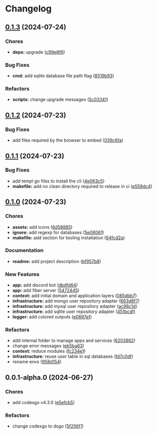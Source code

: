 # Changelog

## [0.1.3](https://github.com/bastean/dsgo/compare/v0.1.2...v0.1.3) (2024-07-24)

### Chores

- **deps:** upgrade ([c99e8f6](https://github.com/bastean/dsgo/commit/c99e8f63102525cc495ea88f88d4d211fa9cd6a7))

### Bug Fixes

- **cmd:** add sqlite database file path flag ([8519b93](https://github.com/bastean/dsgo/commit/8519b93832a9e81613791502d542990bdfe9f3bb))

### Refactors

- **scripts:** change upgrade messages ([5c03341](https://github.com/bastean/dsgo/commit/5c0334103845c0631c512bb06b39994511b856a1))

## [0.1.2](https://github.com/bastean/dsgo/compare/v0.1.1...v0.1.2) (2024-07-23)

### Bug Fixes

- add files required by the browser to embed ([039c6fa](https://github.com/bastean/dsgo/commit/039c6fa63afbe240daf62dce56d016a9f5993d77))

## [0.1.1](https://github.com/bastean/dsgo/compare/v0.1.0...v0.1.1) (2024-07-23)

### Bug Fixes

- add templ go files to install the cli ([4e063c5](https://github.com/bastean/dsgo/commit/4e063c50ac97115b8e5b344431f122db7302aa8a))
- **makefile:** add no clean directory required to release in ci ([e559dc4](https://github.com/bastean/dsgo/commit/e559dc468e8cfd9d32a419c8f34fa521bb7831a2))

## [0.1.0](https://github.com/bastean/dsgo/compare/v0.0.1-alpha.0...v0.1.0) (2024-07-23)

### Chores

- **assets:** add icons ([6d58885](https://github.com/bastean/dsgo/commit/6d58885982e341d896a5790c1fb65886dd2bf183))
- **ignore:** add regexp for databases ([5e08061](https://github.com/bastean/dsgo/commit/5e080610191188d12b18b36360a47fddfac3a076))
- **makefile:** add section for tooling installation ([64fcd2a](https://github.com/bastean/dsgo/commit/64fcd2a15e755703ce12d73cfe761f90c4385fce))

### Documentation

- **readme:** add project description ([bf957b8](https://github.com/bastean/dsgo/commit/bf957b8053d575bdf62ce9bc05cd91dd4c088b0c))

### New Features

- **app:** add discord bot ([dbdfd64](https://github.com/bastean/dsgo/commit/dbdfd646283480a01ebbdf9df444a45e8d0c7c2f))
- **app:** add fiber server ([5472445](https://github.com/bastean/dsgo/commit/54724456dc0bbca8d461d07eafa0acdc50ee7d24))
- **context:** add initial domain and application layers ([085dbb7](https://github.com/bastean/dsgo/commit/085dbb7763685a742d5474f3c649e04a2e4862d9))
- **infrastructure:** add mongo user repository adapter ([663d8f7](https://github.com/bastean/dsgo/commit/663d8f75775b89d2b8ae4ab0868acdf43a1218ec))
- **infrastructure:** add mysql user repository adapter ([ac98c1d](https://github.com/bastean/dsgo/commit/ac98c1d9dc23ccaf4fc2ccd578b62a50d2082a68))
- **infrastructure:** add sqlite user repository adapter ([451bcdf](https://github.com/bastean/dsgo/commit/451bcdf59ab2b86c8c5d013ff3b4b917e5f95900))
- **logger:** add colored outputs ([e0697ef](https://github.com/bastean/dsgo/commit/e0697efaf1a4edb40c109ae3fc075c1a6e569591))

### Refactors

- add internal folder to manage apps and services ([6203862](https://github.com/bastean/dsgo/commit/6203862d2c09a93d81e8686e17cf258c546ded43))
- change error messages ([eb5ba63](https://github.com/bastean/dsgo/commit/eb5ba637d3ed2c89d0d060063d15e80165408e9d))
- **context:** reduce modules ([fc234e1](https://github.com/bastean/dsgo/commit/fc234e1867e0f61264c4feaaf8958a5560472653))
- **infrastructure:** reuse user table in sql databases ([fd7c0df](https://github.com/bastean/dsgo/commit/fd7c0dfb6c3ef2de81038f742b7b0ce458e9a1ef))
- rename envs ([958d154](https://github.com/bastean/dsgo/commit/958d1549307805416358080265e1a3e1285bc447))

## 0.0.1-alpha.0 (2024-06-27)

### Chores

- add codexgo v4.3.0 ([e5efcb5](https://github.com/bastean/dsgo/commit/e5efcb5bb0cec707cfaa878bfe1b061c08108ca4))

### Refactors

- change codexgo to dsgo ([5f256f1](https://github.com/bastean/dsgo/commit/5f256f1a4f2eaba779c7022ee3e4cfdf1443dde9))
